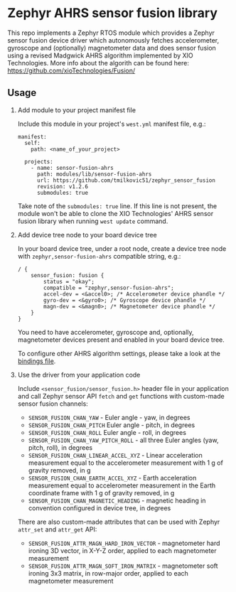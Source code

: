 # Zephyr AHRS sensor fusion library
This repo implements a Zephyr RTOS module which provides a Zephyr sensor fusion device driver which autonomously fetches
accelerometer, gyroscope and (optionally) magnetometer data and does sensor fusion using
a revised Madgwick AHRS algorithm implemented by XIO Technologies. More info about the algorith
can be found here: https://github.com/xioTechnologies/Fusion/

## Usage

1. Add module to your project manifest file

    Include this module in your project's `west.yml` manifest file, e.g.:

    ```
    manifest:
      self:
        path: <name_of_your_project>

      projects:
        - name: sensor-fusion-ahrs
          path: modules/lib/sensor-fusion-ahrs
          url: https://github.com/tmilkovic51/zephyr_sensor_fusion
          revision: v1.2.6
          submodules: true
    ```

    Take note of the `submodules: true` line. If this line is not present, the module
    won't be able to clone the XIO Technologies' AHRS sensor fusion library when running
    `west update` command.

2. Add device tree node to your board device tree

    In your board device tree, under a root node, create a device tree node with
    `zephyr,sensor-fusion-ahrs` compatible string, e.g.:

    ```
    / {
        sensor_fusion: fusion {
            status = "okay";
            compatible = "zephyr,sensor-fusion-ahrs";
            accel-dev = <&accel0>; /* Accelerometer device phandle */
            gyro-dev = <&gyro0>; /* Gyroscope device phandle */
            magn-dev = <&magn0>; /* Magnetometer device phandle */
        }
    }
    ```

    You need to have accelerometer, gyroscope and, optionally, magnetometer devices
    present and enabled in your board device tree.

    To configure other AHRS algorithm settings, please take a look at the
    [bindings file](dts/bindings/sensor/zephyr,sensor-fusion-ahrs.yaml).

3. Use the driver from your application code

    Include `<sensor_fusion/sensor_fusion.h>` header file in your application and
    call Zephyr sensor API `fetch` and `get` functions with custom-made sensor fusion channels:
    - `SENSOR_FUSION_CHAN_YAW` - Euler angle - yaw, in degrees
    - `SENSOR_FUSION_CHAN_PITCH` Euler angle - pitch, in degrees
    - `SENSOR_FUSION_CHAN_ROLL` Euler angle - roll, in degrees
    - `SENSOR_FUSION_CHAN_YAW_PITCH_ROLL` - all three Euler angles (yaw, pitch, roll), in degrees
    - `SENSOR_FUSION_CHAN_LINEAR_ACCEL_XYZ` - Linear acceleration measurement equal to the accelerometer
        measurement with 1 g of gravity removed, in g
    - `SENSOR_FUSION_CHAN_EARTH_ACCEL_XYZ` - Earth acceleration measurement equal to accelerometer measurement
        in the Earth coordinate frame with 1 g of gravity removed, in g
    - `SENSOR_FUSION_CHAN_MAGNETIC_HEADING` - magnetic heading in convention configured in device tree, in degrees

    There are also custom-made attributes that can be used with Zephyr `attr_set` and `attr_get` API:
    - `SENSOR_FUSION_ATTR_MAGN_HARD_IRON_VECTOR` - magnetometer hard ironing 3D vector, in X-Y-Z order, applied to each magnetometer measurement
    - `SENSOR_FUSION_ATTR_MAGN_SOFT_IRON_MATRIX` - magnetometer soft ironing 3x3 matrix, in row-major order, applied to each magnetometer measurement
